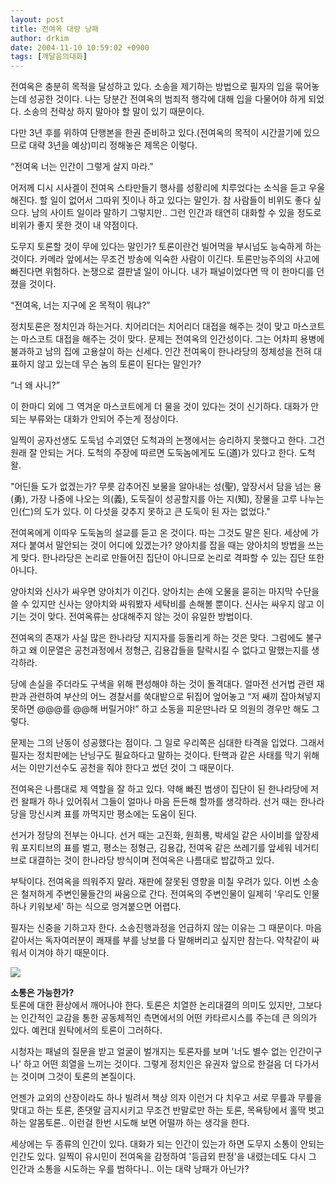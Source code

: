 ```yaml
---
layout: post
title: 전여옥 대량 낭패
author: drkim
date: 2004-11-10 10:59:02 +0900
tags: [깨달음의대화]
---
```

 전여옥은 충분히 목적을 달성하고 있다. 소송을 제기하는 방법으로 필자의 입을 묶어놓는데 성공한 것이다. 나는 당분간 전여옥의 범죄적 행각에 대해 입을 다물어야 하게 되었다. 소송의 전략상 하지 말아야 할 말이 있기 때문이다.    
  
다만 3년 후를 위하여 단행본을 한권 준비하고 있다.(전여옥의 목적이 시간끌기에 있으므로 대략 3년을 예상)미리 정해놓은 제목은 이렇다.    
  
“전여옥 너는 인간이 그렇게 살지 마라.”    
  
어저께 디시 시사겔이 전여옥 스타만들기 행사를 성황리에 치루었다는 소식을 듣고 우울해진다. 할 일이 없어서 그따위 짓이나 하고 있다는 말인가. 참 사람들이 비위도 좋다 싶으다. 남의 사이트 일이라 말하기 그렇지만.. 그런 인간과 태연히 대화할 수 있을 정도로 비위가 좋지 못한 것이 내 약점이다.    
  
도무지 토론할 것이 무에 있다는 말인가? 토론이란건 빌어먹을 부시넘도 능숙하게 하는 것이다. 카메라 앞에서는 무조건 방송에 익숙한 사람이 이긴다. 토론만능주의의 사고에 빠진다면 위험하다. 논쟁으로 결판낼 일이 아니다. 내가 패널이었다면 딱 이 한마디를 던졌을 것이다.    
  
“전여옥, 너는 지구에 온 목적이 뭐냐?”    
  
정치토론은 정치인과 하는거다. 치어리더는 치어리더 대접을 해주는 것이 맞고 마스코트는 마스코트 대접을 해주는 것이 맞다. 문제는 전여옥의 인간성이다. 그는 어차피 용병에 불과하고 남의 집에 고용살이 하는 신세다. 인간 전여옥이 한나라당의 정체성을 전혀 대표하지 않고 있는데 무슨 놈의 토론이 된다는 말인가?    
  
“너 왜 사니?” 
  
  
이 한마디 외에 그 역겨운 마스코트에게 더 물을 것이 있다는 것이 신기하다. 대화가 안되는 부류와는 대화가 안되어 주는게 정상이다. 
  
  
일찍이 공자선생도 도둑넘 수괴였던 도척과의 논쟁에서는 승리하지 못했다고 한다. 그건 원래 잘 안되는 거다. 도척의 주장에 따르면 도둑놈에게도 도(道)가 있다고 한다. 도척 왈.    
  
"어딘들 도가 없겠는가? 무릇 감추어진 보물을 알아내는 성(聖), 앞장서서 담을 넘는 용(勇), 가장 나중에 나오는 의(義), 도둑질이 성공할지를 아는 지(知), 장물을 고루 나누는 인(仁)의 도가 있다. 이 다섯을 갖추지 못하고 큰 도둑이 된 자는 없었다."    
  
전여옥에게 이따우 도둑놈의 설교를 듣고 온 것이다. 따는 그것도 말은 된다. 세상에 가져다 붙여서 말안되는 것이 어디에 있겠는가? 양아치를 잡을 때는 양아치의 방법을 쓰는게 맞다. 한나라당은 논리로 만들어진 집단이 아니므로 논리로 격파할 수 있는 집단 또한 아니다.    
  
양아치와 신사가 싸우면 양아치가 이긴다. 양아치는 손에 오물을 묻히는 마지막 수단을 쓸 수 있지만 신사는 양아치와 싸워봤자 세탁비를 손해볼 뿐이다. 신사는 싸우지 않고 이기는 것이 맞다. 전여옥류는 상대해주지 않는 것이 유일한 방법이다.    
  
전여옥의 존재가 사실 많은 한나라당 지지자를 등돌리게 하는 것은 맞다. 그럼에도 불구하고 왜 이문열은 공천과정에서 정형근, 김용갑들을 탈락시킬 수 없다고 말했는지를 생각하라.    
  
당에 손실을 주더라도 구색을 위해 편성해야 하는 것이 돌격대다. 얼마전 선거법 관련 재판과 관련하여 부산의 어느 경찰서를 쑥대밭으로 뒤집어 엎어놓고 “저 쌔끼 잡아쳐넣지 못하면 @@@를 @@해 버릴거야!” 하고 소동을 피운딴나라 모 의원의 경우만 해도 그렇다.    
  
문제는 그의 난동이 성공했다는 점이다. 그 일로 우리쪽은 심대한 타격을 입었다. 그래서 필자는 정치판에는 난닝구도 필요하다고 말하는 것이다. 탄핵과 같은 사태를 막기 위해서는 이만기선수도 공천을 줘야 한다고 썼던 것이 그 때문이다.    
  
전여옥은 나름대로 제 역할을 잘 하고 있다. 약해 빠진 범생이 집단이 된 한나라당에 저런 왈패가 하나 있어줘서 그들이 얼마나 마음 든든해 할까를 생각하라. 선거 때는 한나라당을 망신시켜 표를 까먹지만 평소에는 도움이 된다.    
  
선거가 정당의 전부는 아니다. 선거 때는 고진화, 원희룡, 박세일 같은 사이비를 앞장세워 포지티브의 표를 벌고, 평소는 정형근, 김용갑, 전여옥 같은 쓰레기를 앞세워 네거티브로 대결하는 것이 한나라당 방식이며 전여옥은 나름대로 밥값하고 있다.    
  
부탁이다. 전여옥을 띄워주지 말라. 재판에 잘못된 영향을 미칠 우려가 있다. 이번 소송은 철저하게 주변인물들간의 싸움으로 간다. 전여옥의 주변인물이 일제히 '우리도 인물하나 키워보세' 하는 식으로 엉겨붙으면 어렵다. 
  
  
필자는 신중을 기하고자 한다. 소송진행과정을 언급하지 않는 이유는 그 때문이다. 마음 같아서는 독자여러분이 쾌재를 부를 낭보를 다 말해버리고 싶지만 참는다. 악착같이 싸워서 이겨야 하기 때문이다. 

    
        

        
              
  
![](http://www1.seoprise.com/victory/osjoon/bbs/data/editor_01/200411050004.jpg)    
  
**소통은 가능한가?**  
토론에 대한 환상에서 깨어나야 한다. 토론은 치열한 논리대결의 의미도 있지만, 그보다는 인간적인 교감을 통한 공동체적인 측면에서의 어떤 카타르시스를 주는데 큰 의의가 있다. 예컨대 원탁에서의 토론이 그러하다. 
  
  
시청자는 패널의 질문을 받고 얼굴이 벌개지는 토론자를 보며 '너도 별수 없는 인간이구나' 하고 어떤 희열을 느끼는 것이다. 그렇게 정치인은 유권자 앞으로 한걸음 더 다가서는 것이며 그것이 토론의 본질이다. 
  
  
언젠가 교외의 산장이라도 하나 빌려서 책상 의자 이런거 다 치우고 서로 무릎과 무릎을 맞대고 하는 토론, 존댓말 금지시키고 무조건 반말로만 하는 토론, 목욕탕에서 홀딱 벗고 하는 알몸토론.. 이런걸 한번 시도해 보면 어떨까 하는 생각을 한다.    
  
세상에는 두 종류의 인간이 있다. 대화가 되는 인간이 있는가 하면 도무지 소통이 안되는 인간도 있다. 일찍이 유시민이 전여옥을 감정하여 '등급외 판정'을 내렸는데도 다시 그 인간과 소통을 시도하는 우를 범하다니.. 이는 대략 낭패가 아닌가?
